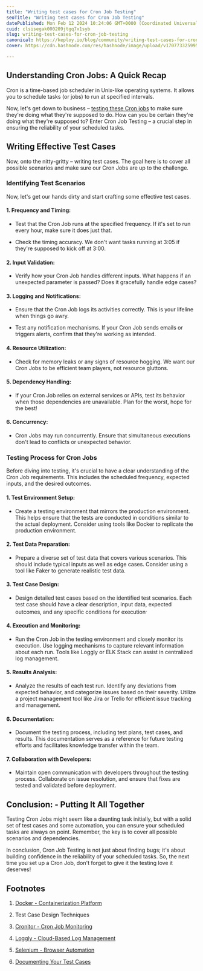```yaml
---
title: "Writing test cases for Cron Job Testing"
seoTitle: "Writing test cases for Cron Job Testing"
datePublished: Mon Feb 12 2024 10:24:06 GMT+0000 (Coordinated Universal Time)
cuid: clsisegak000209jtgq7x1syb
slug: writing-test-cases-for-cron-job-testing
canonical: https://keploy.io/blog/community/writing-test-cases-for-cron-jobs-testing
cover: https://cdn.hashnode.com/res/hashnode/image/upload/v1707733259954/1f09fe9f-84fa-42f8-8e42-79e1a11aed29.png

---
```


## **Understanding Cron Jobs: A Quick Recap**

Cron is a time-based job scheduler in Unix-like operating systems. It allows you to schedule tasks (or jobs) to run at specified intervals.

Now, let's get down to business – [testing these Cron jobs](https://keploy.hashnode.dev/demystifying-cron-job-testing) to make sure they're doing what they're supposed to do. How can you be certain they're doing what they're supposed to? Enter Cron Job Testing – a crucial step in ensuring the reliability of your scheduled tasks.

## **Writing Effective Test Cases**

Now, onto the nitty-gritty – writing test cases. The goal here is to cover all possible scenarios and make sure our Cron Jobs are up to the challenge.

### **Identifying Test Scenarios**

Now, let's get our hands dirty and start crafting some effective test cases.

#### 1\. **Frequency and Timing:**

* Test that the Cron Job runs at the specified frequency. If it's set to run every hour, make sure it does just that.
    
* Check the timing accuracy. We don't want tasks running at 3:05 if they're supposed to kick off at 3:00.
    

#### 2\. **Input Validation:**

* Verify how your Cron Job handles different inputs. What happens if an unexpected parameter is passed? Does it gracefully handle edge cases?
    

#### 3\. **Logging and Notifications:**

* Ensure that the Cron Job logs its activities correctly. This is your lifeline when things go awry.
    
* Test any notification mechanisms. If your Cron Job sends emails or triggers alerts, confirm that they're working as intended.
    

#### 4\. **Resource Utilization:**

* Check for memory leaks or any signs of resource hogging. We want our Cron Jobs to be efficient team players, not resource gluttons.
    

#### 5\. **Dependency Handling:**

* If your Cron Job relies on external services or APIs, test its behavior when those dependencies are unavailable. Plan for the worst, hope for the best!
    

#### 6\. **Concurrency:**

* Cron Jobs may run concurrently. Ensure that simultaneous executions don't lead to conflicts or unexpected behavior.
    

### **Testing Process for Cron Jobs**

Before diving into testing, it's crucial to have a clear understanding of the Cron Job requirements. This includes the scheduled frequency, expected inputs, and the desired outcomes.

#### 1\. **Test Environment Setup:**

* Create a testing environment that mirrors the production environment. This helps ensure that the tests are conducted in conditions similar to the actual deployment. Consider using tools like Docker to replicate the production environment.
    

#### 2\. **Test Data Preparation:**

* Prepare a diverse set of test data that covers various scenarios. This should include typical inputs as well as edge cases. Consider using a tool like Faker to generate realistic test data.
    

#### 3\. **Test Case Design:**

* Design detailed test cases based on the identified test scenarios. Each test case should have a clear description, input data, expected outcomes, and any specific conditions for execution<sup>.</sup>
    

#### 4\. **Execution and Monitoring:**

* Run the Cron Job in the testing environment and closely monitor its execution. Use logging mechanisms to capture relevant information about each run. Tools like Loggly or ELK Stack can assist in centralized log management.
    

#### 5\. **Results Analysis:**

* Analyze the results of each test run. Identify any deviations from expected behavior, and categorize issues based on their severity. Utilize a project management tool like Jira or Trello for efficient issue tracking and management.
    

#### 6\. **Documentation:**

* Document the testing process, including test plans, test cases, and results. This documentation serves as a reference for future testing efforts and facilitates knowledge transfer within the team.
    

#### 7\. **Collaboration with Developers:**

* Maintain open communication with developers throughout the testing process. Collaborate on issue resolution, and ensure that fixes are tested and validated before deployment.
    

## **Conclusion: - Putting It All Together**

Testing Cron Jobs might seem like a daunting task initially, but with a solid set of test cases and some automation, you can ensure your scheduled tasks are always on point. Remember, the key is to cover all possible scenarios and dependencies.

In conclusion, Cron Job Testing is not just about finding bugs; it's about building confidence in the reliability of your scheduled tasks. So, the next time you set up a Cron Job, don't forget to give it the testing love it deserves!

## **Footnotes**

1. [Docker - Containerization Platform](https://www.docker.com/)
    
2. Test Case Design Techniques
    
3. [Cronitor - Cron Job Monitoring](https://cronitor.io/)
    
4. [Loggly - Cloud-Based Log Management](https://www.loggly.com/)
    
5. [Selenium - Browser Automation](https://www.selenium.dev/)
    
6. [Documenting Your Test Cases](https://keploy.io/blog/community/dignify-your-test-automation-with-concise-code-documentation)